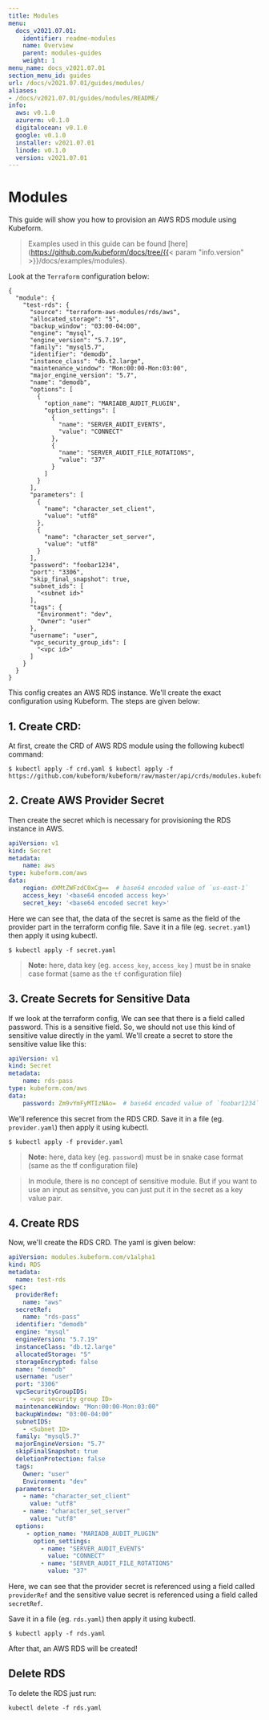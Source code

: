```yaml
---
title: Modules
menu:
  docs_v2021.07.01:
    identifier: readme-modules
    name: Overview
    parent: modules-guides
    weight: 1
menu_name: docs_v2021.07.01
section_menu_id: guides
url: /docs/v2021.07.01/guides/modules/
aliases:
- /docs/v2021.07.01/guides/modules/README/
info:
  aws: v0.1.0
  azurerm: v0.1.0
  digitalocean: v0.1.0
  google: v0.1.0
  installer: v2021.07.01
  linode: v0.1.0
  version: v2021.07.01
---
```


# Modules

This guide will show you how to provision an AWS RDS module using Kubeform.

> Examples used in this guide can be found [here](https://github.com/kubeform/docs/tree/{{< param "info.version" >}}/docs/examples/modules).

Look at the `Terraform` configuration below:

```
{
  "module": {
    "test-rds": {
      "source": "terraform-aws-modules/rds/aws",
      "allocated_storage": "5",
      "backup_window": "03:00-04:00",
      "engine": "mysql",
      "engine_version": "5.7.19",
      "family": "mysql5.7",
      "identifier": "demodb",
      "instance_class": "db.t2.large",
      "maintenance_window": "Mon:00:00-Mon:03:00",
      "major_engine_version": "5.7",
      "name": "demodb",
      "options": [
        {
          "option_name": "MARIADB_AUDIT_PLUGIN",
          "option_settings": [
            {
              "name": "SERVER_AUDIT_EVENTS",
              "value": "CONNECT"
            },
            {
              "name": "SERVER_AUDIT_FILE_ROTATIONS",
              "value": "37"
            }
          ]
        }
      ],
      "parameters": [
        {
          "name": "character_set_client",
          "value": "utf8"
        },
        {
          "name": "character_set_server",
          "value": "utf8"
        }
      ],
      "password": "foobar1234",
      "port": "3306",
      "skip_final_snapshot": true,
      "subnet_ids": [
        "<subnet id>"
      ],
      "tags": {
        "Environment": "dev",
        "Owner": "user"
      },
      "username": "user",
      "vpc_security_group_ids": [
        "<vpc id>"
      ]
    }
  }
}
```

This config creates an AWS RDS instance. We'll create the exact configuration using Kubeform. The steps are given below:

## 1. Create CRD:

At first, create the CRD of AWS RDS module using the following kubectl command:

```console
$ kubectl apply -f crd.yaml	$ kubectl apply -f https://github.com/kubeform/kubeform/raw/master/api/crds/modules.kubeform.com_rds.yaml
```

## 2. Create AWS Provider Secret

Then create the secret which is necessary for provisioning the RDS instance in AWS.

```yaml
apiVersion: v1
kind: Secret
metadata:
    name: aws
type: kubeform.com/aws
data:
    region: dXMtZWFzdC0xCg==  # base64 encoded value of `us-east-1`
    access_key: '<base64 encoded access key>'
    secret_key: '<base64 encoded secret key>'
```

Here we can see that, the data of the secret is same as the field of the provider part in the terraform config file. Save it in a file (eg. `secret.yaml`) then apply it using kubectl.

```console
$ kubectl apply -f secret.yaml
```

> **Note:** here, data key (eg. `access_key`, `access_key` ) must be in snake case format (same as the `tf` configuration file)


## 3. Create Secrets for Sensitive Data

If we look at the terraform config, We can see that there is a field called password. This is a sensitive field. So, we should not use this kind of sensitive value directly in the yaml. We'll create a secret to store the sensitive value like this:

```yaml
apiVersion: v1
kind: Secret
metadata:
    name: rds-pass
type: kubeform.com/aws
data:
    password: Zm9vYmFyMTIzNAo=  # base64 encoded value of `foobar1234`
```

We'll reference this secret from the RDS CRD. Save it in a file (eg. `provider.yaml`) then apply it using kubectl.

```console
$ kubectl apply -f provider.yaml
```

> **Note:** here, data key (eg. `password`) must be in snake case format (same as the tf configuration file)

> In module, there is no concept of sensitive module. But if you want to use an input as sensitve, you can just put it in the secret as a key value pair.

## 4. Create RDS

Now, we'll create the RDS CRD. The yaml is given below:

```yaml
apiVersion: modules.kubeform.com/v1alpha1
kind: RDS
metadata:
  name: test-rds
spec:
  providerRef: 
    name: "aws"
  secretRef:
    name: "rds-pass"
  identifier: "demodb"
  engine: "mysql"
  engineVersion: "5.7.19"
  instanceClass: "db.t2.large"
  allocatedStorage: "5"
  storageEncrypted: false
  name: "demodb"
  username: "user"
  port: "3306"
  vpcSecurityGroupIDS: 
    - <vpc security group ID>
  maintenanceWindow: "Mon:00:00-Mon:03:00"
  backupWindow: "03:00-04:00"
  subnetIDS: 
    - <Subnet ID>
  family: "mysql5.7"
  majorEngineVersion: "5.7"
  skipFinalSnapshot: true
  deletionProtection: false
  tags: 
    Owner: "user"
    Environment: "dev"
  parameters:
    - name: "character_set_client"
      value: "utf8"
    - name: "character_set_server"
      value: "utf8"
  options:
     - option_name: "MARIADB_AUDIT_PLUGIN"
       option_settings:
         - name: "SERVER_AUDIT_EVENTS"
           value: "CONNECT"
         - name: "SERVER_AUDIT_FILE_ROTATIONS"
           value: "37"
```

Here, we can see that the provider secret is referenced using a field called `providerRef` and the sensitive value secret is referenced using a field called `secretRef`.

Save it in a file (eg. `rds.yaml`) then apply it using kubectl.

```console
$ kubectl apply -f rds.yaml
```

After that, an AWS RDS will be created!

## Delete RDS

To delete the RDS just run:

```console
kubectl delete -f rds.yaml
```
